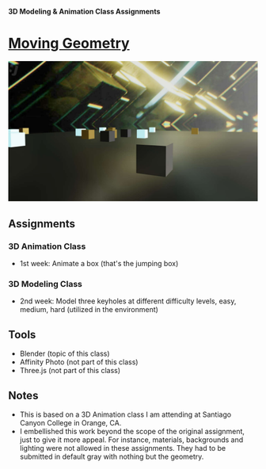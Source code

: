 **3D Modeling & Animation Class Assignments**

# [Moving Geometry](https://joerhoney.github.io/moving-geometry/)

![Screenshot of snowman](https://github.com/joerhoney/moving-geometry/blob/main/screenshot.jpg)

## Assignments

### 3D Animation Class
- 1st week: Animate a box (that's the jumping box)

### 3D Modeling Class
- 2nd week: Model three keyholes at different difficulty levels, easy, medium, hard (utilized in the environment)

## Tools

- Blender (topic of this class)
- Affinity Photo (not part of this class)
- Three.js (not part of this class)

## Notes

- This is based on a 3D Animation class I am attending at Santiago Canyon College in Orange, CA.
- I embellished this work beyond the scope of the original assignment, just to give it more appeal. For instance, materials, backgrounds and lighting were not allowed in these assignments. They had to be submitted in default gray with nothing but the geometry.
